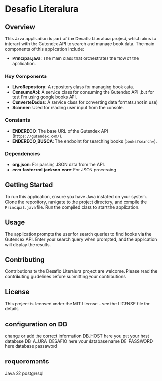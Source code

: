 # Desafio Literalura

## Overview

This Java application is part of the Desafio Literalura project, which aims to interact with the Gutendex API to search and manage book data. The main components of this application include:

- **Principal.java**: The main class that orchestrates the flow of the application.

### Key Components

- **LivroRepository**: A repository class for managing book data.
- **ConsumoApi**: A service class for consuming the Gutendex API ,but for test I'm using google books API.
- **ConverteDados**: A service class for converting data formats.(not in use)
- **Scanner**: Used for reading user input from the console.

### Constants

- **ENDERECO**: The base URL of the Gutendex API (`https://gutendex.com/`).
- **ENDERECO_BUSCA**: The endpoint for searching books (`books?search=`).

### Dependencies

- **org.json**: For parsing JSON data from the API.
- **com.fasterxml.jackson.core**: For JSON processing.

## Getting Started

To run this application, ensure you have Java installed on your system. Clone the repository, navigate to the project directory, and compile the `Principal.java` file. Run the compiled class to start the application.

## Usage

The application prompts the user for search queries to find books via the Gutendex API. Enter your search query when prompted, and the application will display the results.

## Contributing

Contributions to the Desafio Literalura project are welcome. Please read the contributing guidelines before submitting your contributions.

## License

This project is licensed under the MIT License - see the LICENSE file for details.

## configuration on DB
change or add the correct information 
DB_HOST              here you put your host database
DB_ALURA_DESAFIO     here your database name
DB_PASSWORD          here database passaword 

## requerements 

Java 22
postgresql